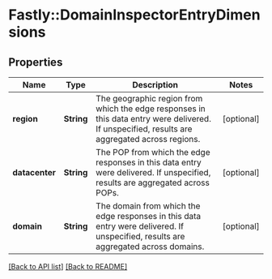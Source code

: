 # Fastly::DomainInspectorEntryDimensions

## Properties

| Name | Type | Description | Notes |
| ---- | ---- | ----------- | ----- |
| **region** | **String** | The geographic region from which the edge responses in this data entry were delivered. If unspecified, results are aggregated across regions. | [optional] |
| **datacenter** | **String** | The POP from which the edge responses in this data entry were delivered. If unspecified, results are aggregated across POPs. | [optional] |
| **domain** | **String** | The domain from which the edge responses in this data entry were delivered. If unspecified, results are aggregated across domains. | [optional] |

[[Back to API list]](../../README.md#endpoints) [[Back to README]](../../README.md)

